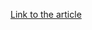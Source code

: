[Link to the article](https://thehackernews.com/2025/04/triada-malware-preloaded-on-counterfeit.html)
